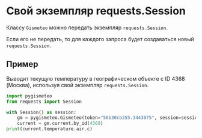 # Свой экземпляр requests.Session

Классу `Gismeteo` можно передать экземпляр `requests.Session`.

Если его не передать, то для каждого запроса будет создаваться новый `requests.Session`.

## Пример

Выводит текущую температуру в географическом объекте с ID 4368 (Москва), используя свой экземпляр `requests.Session`.

```python
import pygismeteo
from requests import Session

with Session() as session:
    gm = pygismeteo.Gismeteo(token="56b30cb255.3443075", session=session)
    current = gm.current.by_id(4368)
print(current.temperature.air.c)
```
